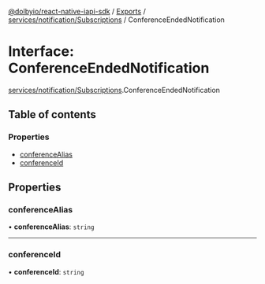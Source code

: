 [@dolbyio/react-native-iapi-sdk](../README.md) / [Exports](../modules.md) / [services/notification/Subscriptions](../modules/services_notification_Subscriptions.md) / ConferenceEndedNotification

# Interface: ConferenceEndedNotification

[services/notification/Subscriptions](../modules/services_notification_Subscriptions.md).ConferenceEndedNotification

## Table of contents

### Properties

- [conferenceAlias](services_notification_Subscriptions.ConferenceEndedNotification.md#conferencealias)
- [conferenceId](services_notification_Subscriptions.ConferenceEndedNotification.md#conferenceid)

## Properties

### conferenceAlias

• **conferenceAlias**: `string`

___

### conferenceId

• **conferenceId**: `string`
